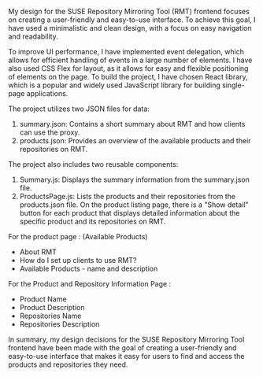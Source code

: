 My design for the SUSE Repository Mirroring Tool (RMT) frontend focuses on creating a user-friendly and easy-to-use interface. To achieve this goal, I have used a minimalistic and clean design, with a focus on easy navigation and readability.

To improve UI performance, I have implemented event delegation, which allows for efficient handling of events in a large number of elements. I have also used CSS Flex for layout, as it allows for easy and flexible positioning of elements on the page. To build the project, I have chosen React library, which is a popular and widely used JavaScript library for building single-page applications.

The project utilizes two JSON files for data:

1. summary.json: Contains a short summary about RMT and how clients can use the proxy.
2. products.json: Provides an overview of the available products and their repositories on RMT.

The project also includes two reusable components:

1. Summary.js: Displays the summary information from the summary.json file.
2. ProductsPage.js: Lists the products and their repositories from the products.json file. On the product listing page, there is a "Show detail" button for each product that displays detailed information about the specific product and its repositories on RMT.

For the product page : (Available Products)

- About RMT
- How do I set up clients to use RMT?
- Available Products - name and description

For the Product and Repository Information Page :

- Product Name
- Product Description
- Repositories Name
- Repositories Description

In summary, my design decisions for the SUSE Repository Mirroring Tool frontend have been made with the goal of creating a user-friendly and easy-to-use interface that makes it easy for users to find and access the products and repositories they need.
